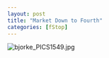 ```yaml
---
layout: post
title: "Market Down to Fourth"
categories: [fStop]
---
```

<img alt="bjorke_PICS1549.jpg" src="http://www.botzilla.com/blog/archives/pix2014/bjorke_PICS1549.jpg" class="img-responsive" border="0" />


<!--more-->

